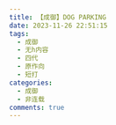 ```yaml
---
title: 【成御】DOG PARKING
date: 2023-11-26 22:51:15
tags:
  - 成御
  - 无h内容
  - 四代
  - 原作向
  - 短打
categories:
  - 成御
  - 非连载
comments: true
---
```

